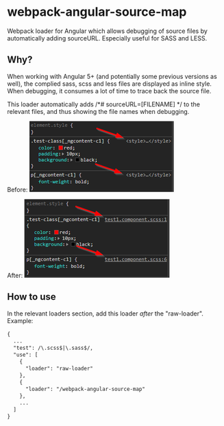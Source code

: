 # webpack-angular-source-map
Webpack loader for Angular which allows debugging of source files by automatically adding sourceURL.
Especially useful for SASS and LESS.

## Why?
When working with Angular 5+ (and potentially some previous versions as well), the complied sass, scss and less files are displayed as inline style.
When debugging, it consumes a lot of time to trace back the source file.

This loader automatically adds /\*# sourceURL=[FILENAME] \*/ to the relevant files, and thus showing the file names when debugging.

Before:
![](example-before.png)

After:
![](example-after.png)

## How to use
In the relevant loaders section, add this loader *after*  the "raw-loader".
Example:
```
{
  ...
  "test": /\.scss$|\.sass$/,
  "use": [
    {
      "loader": "raw-loader"
    },
    {
      "loader": "/webpack-angular-source-map"
    },
    ...
  ]
}
```